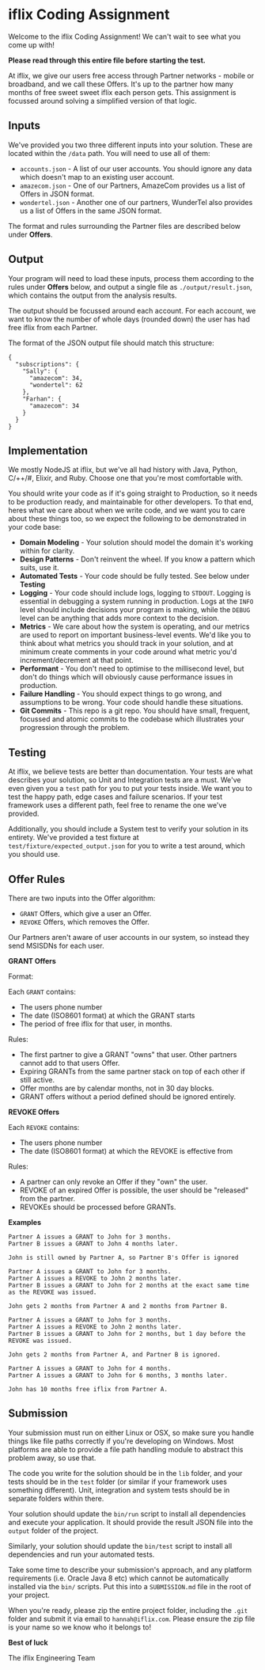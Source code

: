 # iflix Coding Assignment

Welcome to the iflix Coding Assignment! We can't wait to see what you come up with!

**Please read through this entire file before starting the test.**

At iflix, we give our users free access through Partner networks - mobile or broadband, and we call these Offers. It's up to the partner how many months of free sweet sweet iflix each person gets. This assignment is focussed around solving a simplified version of that logic.

## Inputs

We've provided you two three different inputs into your solution. These are located within the `/data` path. You will need to use all of them:

* `accounts.json` - A list of our user accounts. You should ignore any data which doesn't map to an existing user account.
* `amazecom.json` - One of our Partners, AmazeCom provides us a list of Offers in JSON format.
* `wondertel.json` - Another one of our partners, WunderTel also provides us a list of Offers in the same JSON format.

The format and rules surrounding the Partner files are described below under **Offers**.

## Output

Your program will need to load these inputs, process them according to the rules under **Offers** below, and output a single file as `./output/result.json`, which contains the output from the analysis results.

The output should be focussed around each account. For each account, we want to know the number of whole days (rounded down) the user has had free iflix from each Partner.

The format of the JSON output file should match this structure:

```
{
  "subscriptions": {
    "Sally": {
      "amazecom": 34,
      "wondertel": 62
    },
    "Farhan": {
      "amazecom": 34
    }
  }
}
```

## Implementation

We mostly NodeJS at iflix, but we've all had history with Java,
Python, C/++/#, Elixir, and Ruby. Choose one that you're most comfortable with.

You should write your code as if it's going straight to Production, so it needs to be production ready, and maintainable for other developers. To that end, heres what we care about when we write code, and we want you to care about these things too, so we expect the following to be demonstrated in your code base:

* **Domain Modeling** - Your solution should model the domain it's working within for clarity.
* **Design Patterns** - Don't reinvent the wheel. If you know a pattern which suits, use it.
* **Automated Tests** - Your code should be fully tested. See below under **Testing**
* **Logging** - Your code should include logs, logging to `STDOUT`. Logging is essential in debugging a system running in production. Logs at the `INFO` level should include decisions your program is making, while the `DEBUG` level can be anything that adds more context to the decision.
* **Metrics** - We care about how the system is operating, and our metrics are used to report on important business-level events. We'd like you to think about what metrics you should track in your solution, and at minimum create comments in your code around what metric you'd increment/decrement at that point.
* **Performant** - You don't need to optimise to the millisecond level, but don't do things which will obviously cause performance issues in production.
* **Failure Handling** - You should expect things to go wrong, and assumptions to be wrong. Your code should handle these situations.
* **Git Commits** - This repo is a git repo. You should have small, frequent, focussed and atomic commits to the codebase which illustrates your progression through the problem.

## Testing

At iflix, we believe tests are better than documentation. Your tests are what describes your solution, so Unit and Integration tests are a must. We've even given you a `test` path for you to put your tests inside. We want you to test the happy path, edge cases and failure scenarios. If your test framework uses a different path, feel free to rename the one we've provided.

Additionally, you should include a System test to verify your solution in its entirety. We've provided a test fixture at `test/fixture/expected_output.json` for you to write a test around, which you should use.

## Offer Rules

There are two inputs into the Offer algorithm:

* `GRANT` Offers, which give a user an Offer.
* `REVOKE` Offers, which removes the Offer.

Our Partners aren't aware of user accounts in our system, so instead they send MSISDNs for each user.

**GRANT Offers**

Format:

Each `GRANT` contains:

* The users phone number
* The date (ISO8601 format) at which the GRANT starts
* The period of free iflix for that user, in months.

Rules:

* The first partner to give a GRANT "owns" that user. Other partners cannot add to that users Offer.
* Expiring GRANTs from the same partner stack on top of each other if still active.
* Offer months are by calendar months, not in 30 day blocks.
* GRANT offers without a period defined should be ignored entirely.

**REVOKE Offers**

Each `REVOKE` contains:

* The users phone number
* The date (ISO8601 format) at which the REVOKE is effective from

Rules:

* A partner can only revoke an Offer if they "own" the user.
* REVOKE of an expired Offer is possible, the user should be "released" from the partner.
* REVOKEs should be processed before GRANTs.

**Examples**

```
Partner A issues a GRANT to John for 3 months.
Partner B issues a GRANT to John 4 months later.

John is still owned by Partner A, so Partner B's Offer is ignored
```

```
Partner A issues a GRANT to John for 3 months.
Partner A issues a REVOKE to John 2 months later.
Partner B issues a GRANT to John for 2 months at the exact same time as the REVOKE was issued.

John gets 2 months from Partner A and 2 months from Partner B.
```

```
Partner A issues a GRANT to John for 3 months.
Partner A issues a REVOKE to John 2 months later.
Partner B issues a GRANT to John for 2 months, but 1 day before the REVOKE was issued.

John gets 2 months from Partner A, and Partner B is ignored.
```

```
Partner A issues a GRANT to John for 4 months.
Partner A issues a GRANT to John for 6 months, 3 months later.

John has 10 months free iflix from Partner A.
```

## Submission

Your submission must run on either Linux or OSX, so make sure you handle things like file paths correctly if you're developing on Windows. Most platforms are able to provide a file path handling module to abstract this problem away, so use that.

The code you write for the solution should be in the `lib` folder, and your tests should be in the `test` folder (or similar if your framework uses something different). Unit, integration and system tests should be in separate folders within there.

Your solution should update the `bin/run` script to install all dependencies and execute your application. It should provide the result JSON file into the `output` folder of the project.

Similarly, your solution should update the `bin/test` script to install all dependencies and run your automated tests.

Take some time to describe your submission's approach, and any platform requirements (i.e. Oracle Java 8 etc) which cannot be automatically installed via the `bin/` scripts. Put this into a `SUBMISSION.md` file in the root of your project.

When you're ready, please zip the entire project folder, including the `.git` folder and submit it via email to `hannah@iflix.com`. Please ensure the zip file is your name so we know who it belongs to!

**Best of luck**

The iflix Engineering Team
